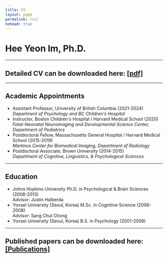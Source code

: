 ```yaml
---
title: CV
layout: page
permalink: /cv/
nohead: true
---
```


# __Hee Yeon Im, Ph.D.__

------
## __Detailed CV can be downloaded here:__ [[pdf]](/HeeYeon_Im_CV_2021_March.pdf)<br/>
------

## __Academic Appointments__<br/>

* Assistant Professor, University of British Columbia (2021-2024)<br/>
  _Department of Psychology and BC Children's Hospital_<br/>
* Instructor, Boston Children's Hospital / Harvard Medical School (2020)<br/>
  _Fetal-Neonatal Neuroimaging and Developmental Science Center, Department of Pediatrics_<br/>
* Postdoctoral Fellow, Massachusetts General Hospital / Harvard Medical School (2015-2019)<br/>
  _Martinos Center for Biomedical Imaging, Department of Radiology_<br/>
* Postdoctoral Associate, Brown University (2014-2015)<br/>
  _Department of Cognitive, Linguistics, & Psychological Sciences_<br/>	
             
------
## __Education__<br/>

* Johns Hopkins University  Ph.D. in Psychological & Brain Sciences (2008-2013)<br/>
  Advisor: Justin Halberda<br/>
* Yonsei University (Seoul, Korea)  M.Sc. in Cognitive Science (2006-2008)<br/>
  Advisor: Sang Chul Chong<br/>
* Yonsei University (Seoul, Korea)  B.S. in Psychology (2001-2006)<br/>

------
## __Published papers can be downloaded here:__ [[Publications]](/publications)<br/>
